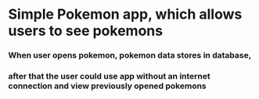 # Simple Pokemon app, which allows users to see pokemons

### When user opens pokemon, pokemon data stores in database, 
### after that the user could use app without an internet connection and view previously opened pokemons

